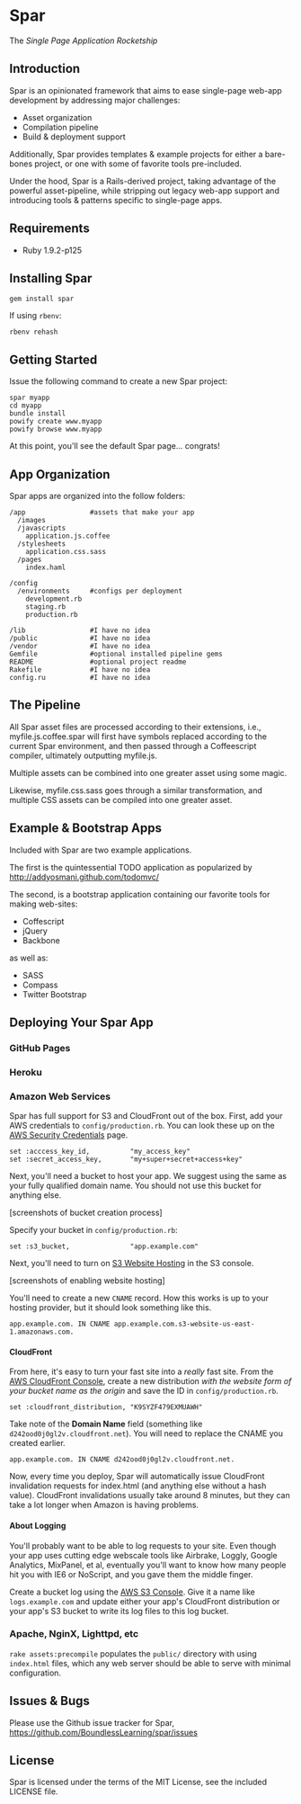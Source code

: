 # Spar

The *Single Page Application Rocketship*

## Introduction

Spar is an opinionated framework that aims to ease single-page web-app development by addressing major challenges:

  * Asset organization
  * Compilation pipeline
  * Build & deployment support

Additionally, Spar provides templates & example projects for either a bare-bones project, or one with some of favorite tools pre-included.

Under the hood, Spar is a Rails-derived project, taking advantage of the powerful asset-pipeline, while stripping out legacy web-app support and introducing tools & patterns specific to single-page apps.

## Requirements

* Ruby 1.9.2-p125

## Installing Spar

    gem install spar
    
If using `rbenv`:

    rbenv rehash

## Getting Started

  Issue the following command to create a new Spar project:

    spar myapp
    cd myapp
    bundle install
    powify create www.myapp
    powify browse www.myapp

  At this point, you'll see the default Spar page... congrats!

## App Organization

  Spar apps are organized into the follow folders:

    /app                #assets that make your app
      /images
      /javascripts
        application.js.coffee
      /stylesheets
        application.css.sass
      /pages
        index.haml
    
    /config
      /environments     #configs per deployment
        development.rb
        staging.rb
        production.rb

    /lib                #I have no idea
    /public             #I have no idea
    /vendor             #I have no idea
    Gemfile             #optional installed pipeline gems
    README              #optional project readme
    Rakefile            #I have no idea
    config.ru           #I have no idea

## The Pipeline

All Spar asset files are processed according to their extensions, i.e., myfile.js.coffee.spar will first have symbols replaced according to the current Spar environment, and then passed through a Coffeescript compiler, ultimately outputting myfile.js.

Multiple assets can be combined into one greater asset using some magic.

Likewise, myfile.css.sass goes through a similar transformation, and multiple CSS assets can be compiled into one greater asset.

## Example & Bootstrap Apps

Included with Spar are two example applications. 

The first is the quintessential TODO application as popularized by http://addyosmani.github.com/todomvc/

The second, is a bootstrap application containing our favorite tools for making web-sites:

  - Coffescript
  - jQuery
  - Backbone

as well as:

  - SASS
  - Compass
  - Twitter Bootstrap

## Deploying Your Spar App

### GitHub Pages
### Heroku

### Amazon Web Services

Spar has full support for S3 and CloudFront out of the box. First, add your AWS credentials to `config/production.rb`. You can look these up on the [AWS Security Credentials](https://portal.aws.amazon.com/gp/aws/securityCredentials) page.

    set :acccess_key_id,          "my_access_key"
    set :secret_access_key,       "my+super+secret+access+key"


Next, you'll need a bucket to host your app. We suggest using the same as your fully qualified domain name. You should not use this bucket for anything else.

[screenshots of bucket creation process]

Specify your bucket in `config/production.rb`:

    set :s3_bucket,               "app.example.com"

Next, you'll need to turn on [S3 Website Hosting](http://aws.typepad.com/aws/2011/02/host-your-static-website-on-amazon-s3.html) in the S3 console.

[screenshots of enabling website hosting]

You'll need to create a new `CNAME` record. How this works is up to your hosting provider, but it should look something like this.

    app.example.com. IN CNAME app.example.com.s3-website-us-east-1.amazonaws.com.


#### CloudFront

From here, it's easy to turn your fast site into a *really* fast site. From the [AWS  CloudFront Console](https://console.aws.amazon.com/cloudfront/home), create a new distribution *with the website form of your bucket name as the origin* and save the ID in `config/production.rb`.

    set :cloudfront_distribution, "K9SYZF479EXMUAWH"

Take note of the **Domain Name** field (something like `d242ood0j0gl2v.cloudfront.net`). You will need to replace the CNAME you created earlier.

    app.example.com. IN CNAME d242ood0j0gl2v.cloudfront.net.

Now, every time you deploy, Spar will automatically issue CloudFront invalidation requests for index.html (and anything else without a hash value). CloudFront invalidations usually take around 8 minutes, but they can take a lot longer when Amazon is having problems.

#### About Logging

You'll probably want to be able to log requests to your site. Even though your app uses cutting edge webscale tools like Airbrake, Loggly, Google Analytics, MixPanel, et al, eventually you'll want to know how many people hit you with IE6 or NoScript, and you gave them the middle finger.

Create a bucket log using the [AWS  S3 Console](https://console.aws.amazon.com/s3/home). Give it a name like `logs.example.com` and update either your app's CloudFront distribution or your app's S3 bucket to write its log files to this log bucket.


### Apache, NginX, Lighttpd, etc

`rake assets:precompile` populates the `public/` directory with using `index.html` files, which any web server should be able to serve with minimal configuration.


## Issues & Bugs

Please use the Github issue tracker for Spar, https://github.com/BoundlessLearning/spar/issues

## License

Spar is licensed under the terms of the MIT License, see the included LICENSE file.
